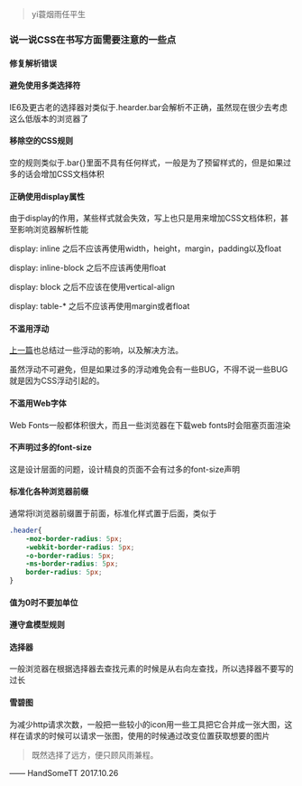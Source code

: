 >yi蓑烟雨任平生



### 说一说CSS在书写方面需要注意的一些点


#### 修复解析错误


#### 避免使用多类选择符

IE6及更古老的选择器对类似于.hearder.bar会解析不正确，虽然现在很少去考虑这么低版本的浏览器了


#### 移除空的CSS规则

空的规则类似于.bar{}里面不具有任何样式，一般是为了预留样式的，但是如果过多的话会增加CSS文档体积


#### 正确使用display属性

由于display的作用，某些样式就会失效，写上也只是用来增加CSS文档体积，甚至影响浏览器解析性能

display: inline 之后不应该再使用width，height，margin，padding以及float

display: inline-block 之后不应该再使用float

display: block 之后不应该在使用vertical-align

display: table-* 之后不应该再使用margin或者float


#### 不滥用浮动

[上一篇](/2017/10/26/CSS-mianshi-zongjie-2)也总结过一些浮动的影响，以及解决方法。

虽然浮动不可避免，但是如果过多的浮动难免会有一些BUG，不得不说一些BUG就是因为CSS浮动引起的。


#### 不滥用Web字体

Web Fonts一般都体积很大，而且一些浏览器在下载web fonts时会阻塞页面渲染


#### 不声明过多的font-size

这是设计层面的问题，设计精良的页面不会有过多的font-size声明


#### 标准化各种浏览器前缀

通常将l浏览器前缀置于前面，标准化样式置于后面，类似于

```css
.header{
	-moz-border-radius: 5px;
	-webkit-border-radius: 5px;
	-o-border-radius: 5px;
	-ms-border-radius: 5px;
	border-radius: 5px;
}
```


#### 值为0时不要加单位


#### 遵守盒模型规则


#### 选择器

一般浏览器在根据选择器去查找元素的时候是从右向左查找，所以选择器不要写的过长


#### 雪碧图

为减少http请求次数，一般把一些较小的icon用一些工具把它合并成一张大图，这样在请求的时候可以请求一张图，使用的时候通过改变位置获取想要的图片




>既然选择了远方，便只顾风雨兼程。

—— HandSomeTT 2017.10.26
